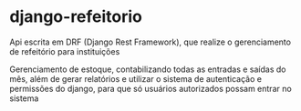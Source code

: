 # django-refeitorio
Api escrita em DRF (Django Rest Framework), que realize o gerenciamento de refeitório para instituições

Gerenciamento de estoque, contabilizando todas as entradas e saídas do mês, além de gerar relatórios e utilizar o sistema de autenticação e permissões do django, para que só usuários autorizados possam entrar no sistema
